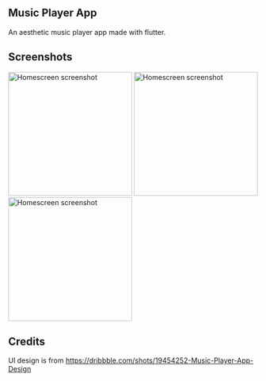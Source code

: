 ## Music Player App

An aesthetic music player app made with flutter.

## Screenshots

<img src="https://user-images.githubusercontent.com/92678280/192115339-2aee8078-f644-4769-8f3d-a5ef5fe910f5.png" alt="Homescreen screenshot" width="250"/> <img src="https://user-images.githubusercontent.com/92678280/192115342-67327797-3e20-4752-969b-f349a85f4341.png" alt="Homescreen screenshot" width="250"/> <img src="https://user-images.githubusercontent.com/92678280/192599017-4fe7e7c3-b331-4a42-8a96-ced877fa7860.png" alt="Homescreen screenshot" width="250"/>

## Credits

UI design is from https://dribbble.com/shots/19454252-Music-Player-App-Design
